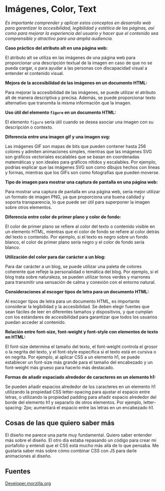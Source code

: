 # Imágenes, Color, Text

*Es importante comprender y aplicar estos conceptos en desarrollo web para garantizar la accesibilidad, legibilidad y estética de las páginas, así como para mejorar la experiencia del usuario y hacer que el contenido sea comprensible y atractivo para una amplia audiencia.*

**Caso práctico del atributo alt en una página web:**

El atributo alt se utiliza en las imágenes de una página web para proporcionar una descripción textual de la imagen en caso de que no se pueda cargar, o para ayudar a las personas con discapacidad visual a entender el contenido visual.

**Mejora de la accesibilidad de las imágenes en un documento HTML:**

Para mejorar la accesibilidad de las imágenes, se puede utilizar el atributo alt de manera descriptiva y precisa. Además, se puede proporcionar texto alternativo que transmita la misma información que la imagen.

**Uso útil del elemento `figure` en un documento HTML:**

El elemento `figure` sería útil cuando se desea asociar una imagen con su descripción o contexto.

**Diferencia entre una imagen gif y una imagen svg:**

Las imágenes GIF son mapas de bits que pueden contener hasta 256 colores y admiten animaciones simples, mientras que las imágenes SVG son gráficos vectoriales escalables que se basan en coordenadas matemáticas y son ideales para gráficos nítidos y escalables. Por ejemplo, podrías explicar que las imágenes SVG son como dibujos hechos con líneas y formas, mientras que los GIFs son como fotografías que pueden moverse.

**Tipo de imagen para mostrar una captura de pantalla en una página web:**

Para mostrar una captura de pantalla en una página web, sería mejor utilizar un formato de imagen PNG, ya que proporciona una buena calidad y soporta transparencia, lo que puede ser útil para superponer la imagen sobre otros elementos.

**Diferencia entre color de primer plano y color de fondo:**

El color de primer plano se refiere al color del texto o contenido visible en un elemento HTML, mientras que el color de fondo se refiere al color detrás del texto o contenido. Por ejemplo, si el texto es negro sobre un fondo blanco, el color de primer plano sería negro y el color de fondo sería blanco.

**Utilización del color para dar carácter a un blog:**

Para dar carácter a un blog, se puede utilizar una paleta de colores coherente que refleje la personalidad o temática del blog. Por ejemplo, si el blog trata sobre naturaleza, se pueden utilizar tonos verdes y marrones para transmitir una sensación de calma y conexión con el entorno natural.

**Consideraciones al escoger tipos de letra para un documento HTML:**

Al escoger tipos de letra para un documento HTML, es importante considerar la legibilidad y la accesibilidad. Se deben elegir fuentes que sean fáciles de leer en diferentes tamaños y dispositivos, y que cumplan con los estándares de accesibilidad para garantizar que todos los usuarios puedan acceder al contenido.

**Relación entre font-size, font-weight y font-style con elementos de texto en HTML:**

El font-size determina el tamaño del texto, el font-weight controla el grosor o la negrita del texto, y el font-style especifica si el texto está en cursiva o en negrita. Por ejemplo, al aplicar CSS a un elemento h1, se puede establecer un font-size más grande para el tamaño del encabezado y un font-weight más grueso para hacerlo más destacado.

**Formas de añadir espaciado alrededor de caracteres en un elemento h1:**

Se pueden añadir espacios alrededor de los caracteres en un elemento h1 utilizando la propiedad CSS letter-spacing para ajustar el espacio entre letras, o utilizando la propiedad padding para añadir espacio alrededor del borde del elemento h1 y separarlo de otros elementos. Por ejemplo, letter-spacing: 2px; aumentará el espacio entre las letras en un encabezado h1.

## Cosas de las que quiero saber más

El diseño me parece una parte muy fundamental. Quiero saber entender más sobre el diseño. El otro día estaba repasando un código para crear mi portafolio y entendí que el CSS está mucho más allá de lo que pensaba. Me gustaría saber más sobre cómo combinar CSS con JS para darle animaciones al diseño.

## Fuentes

[Developer.morzilla.org](https://developer.mozilla.org/)

